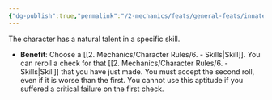 ```yaml
---
{"dg-publish":true,"permalink":"/2-mechanics/feats/general-feats/innate-skill/"}
---
```


The character has a natural talent in a specific skill.

- **Benefit**: Choose a [[2. Mechanics/Character Rules/6. - Skills\|Skill]]. You can reroll a check for that [[2. Mechanics/Character Rules/6. - Skills\|Skill]] that you have just made. You must accept the second roll, even if it is worse than the first. You cannot use this aptitude if you suffered a critical failure on the first check.